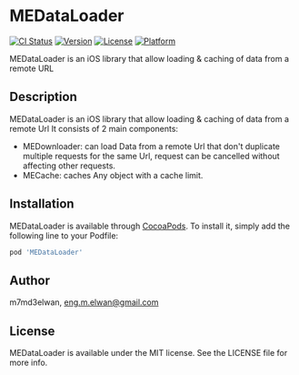 # MEDataLoader

[![CI Status](https://img.shields.io/travis/m7md3elwan/MEDataLoader.svg?style=flat)](https://travis-ci.org/m7md3elwan/MEDataLoader)
[![Version](https://img.shields.io/cocoapods/v/MEDataLoader.svg?style=flat)](https://cocoapods.org/pods/MEDataLoader)
[![License](https://img.shields.io/cocoapods/l/MEDataLoader.svg?style=flat)](https://cocoapods.org/pods/MEDataLoader)
[![Platform](https://img.shields.io/cocoapods/p/MEDataLoader.svg?style=flat)](https://cocoapods.org/pods/MEDataLoader)

MEDataLoader is an iOS library that allow loading & caching of data from a remote URL

## Description

MEDataLoader is an iOS library that allow loading & caching of data from a remote Url
It consists of 2 main components:
- MEDownloader: can load Data from a remote Url that don't duplicate multiple requests for the same Url, request can be cancelled without affecting other requests.
- MECache: caches Any object with a cache limit.

## Installation

MEDataLoader is available through [CocoaPods](https://cocoapods.org). To install
it, simply add the following line to your Podfile:

```ruby
pod 'MEDataLoader'
```

## Author

m7md3elwan, eng.m.elwan@gmail.com

## License

MEDataLoader is available under the MIT license. See the LICENSE file for more info.
